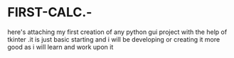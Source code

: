 # FIRST-CALC.-
here's attaching my first creation of any python gui project with the help of tkinter .it is just basic starting and i will be developing or creating it more good as i will learn and work upon it

